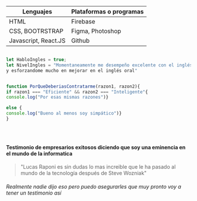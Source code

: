 

| Lenguajes | Plataformas o programas |            
| ------ | ------ |                               
| HTML | Firebase |                               
| CSS, BOOTRSTRAP | Figma, Photoshop |
| Javascript, React.JS | Github |


```javascript 

let HabloIngles = true;
let NivelIngles = "Momentaneamente me desempeño excelente con el inglés escrito, estoy viendo muchos cursos 
y esforzandome mucho en mejorar en el inglés oral"


function PorQueDeberiasContratarme(razon1, razon2){
if razon1 === "Eficiente" && razon2 === "Inteligente"{
console.log("Por esas mismas razones")}

else {
console.log("Bueno al menos soy simpático")}
}





```






#### Testimonio de empresarios exitosos diciendo que soy una eminencia en el mundo de la informatica 

> "Lucas Raponi es sin dudas lo mas increible que le ha pasado al mundo de la tecnología después de Steve Wozniak"

###### Realmente nadie dijo eso pero puedo asegurarles que muy pronto voy a tener un testimonio así


